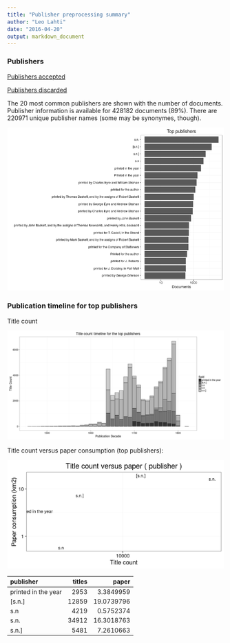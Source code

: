 ```yaml
---
title: "Publisher preprocessing summary"
author: "Leo Lahti"
date: "2016-04-20"
output: markdown_document
---
```



### Publishers

[Publishers accepted](output.tables/publisher_accepted.csv)

[Publishers discarded](output.tables/publisher_discarded.csv)



The 20 most common publishers are shown with the number of documents. Publisher information is available for 428182 documents (89%). There are 220971 unique publisher names (some may be synonymes, though).


![plot of chunk summarypublisher2](figure/summarypublisher2-1.png)

### Publication timeline for top publishers

Title count

![plot of chunk summaryTop10pubtimeline](figure/summaryTop10pubtimeline-1.png)



Title count versus paper consumption (top publishers):

![plot of chunk publishertitlespapers](figure/publishertitlespapers-1.png)

|publisher           | titles|      paper|
|:-------------------|------:|----------:|
|printed in the year |   2953|  3.3849959|
|[s.n.]              |  12859| 19.0739796|
|s.n                 |   4219|  0.5752374|
|s.n.                |  34912| 16.3018763|
|s.n.]               |   5481|  7.2610663|
